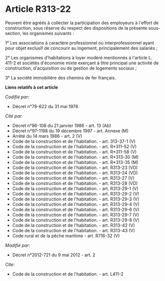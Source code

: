 # Article R313-22

Peuvent être agréés à collecter la participation des employeurs à l'effort de construction, sous réserve du respect des
dispositions de la présente sous-section, les organismes suivants : 

1° Les associations à caractère professionnel ou interprofessionnel ayant pour objet exclusif de concourir au logement,
principalement des salariés ; 

2° Les organismes d'habitations à loyer modéré mentionnés à l'article L. 411-2 et sociétés d'économie mixte exerçant à titre
principal une activité de construction, d'acquisition ou de gestion de logements sociaux ; 

3° La société immobilière des chemins de fer français.

**Liens relatifs à cet article**

_Codifié par_:

  - Décret n°78-622 du 31 mai 1978

_Cité par_:

  - Décret n°86-108 du 21 janvier 1986 - art. 13 (Ab)
  - Décret n°97-1198 du 19 décembre 1997 - art. Annexe (M)
  - Arrêté du 14 mars 1986 - art. 2 (V)
  - Code de la construction et de l'habitation. - art. 313-37-1 (V)
  - Code de la construction et de l'habitation. - art. R*311-52 (V)
  - Code de la construction et de l'habitation. - art. R*311-58 (V)
  - Code de la construction et de l'habitation. - art. R*313-30 (M)
  - Code de la construction et de l'habitation. - art. R*313-35 (M)
  - Code de la construction et de l'habitation. - art. R313-23 (VD)
  - Code de la construction et de l'habitation. - art. R313-24 (VD)
  - Code de la construction et de l'habitation. - art. R313-27 (V)
  - Code de la construction et de l'habitation. - art. R313-28 (VD)
  - Code de la construction et de l'habitation. - art. R313-29-1 (V)
  - Code de la construction et de l'habitation. - art. R313-29-2 (V)
  - Code de la construction et de l'habitation. - art. R313-29-3 (V)
  - Code de la construction et de l'habitation. - art. R313-29-4 (V)
  - Code de la construction et de l'habitation. - art. R313-29-6 (V)
  - Code de la construction et de l'habitation. - art. R313-29-7 (V)
  - Code de la construction et de l'habitation. - art. R313-29-8 (V)
  - Code de la construction et de l'habitation. - art. R313-42 (V)
  - Code de la construction et de l'habitation. - art. R313-43 (V)
  - Code rural et de la pêche maritime - art. R716-32 (V)

_Modifié par_:

  - Décret n°2012-721 du 9 mai 2012 - art. 2

_Cite_:

  - Code de la construction et de l'habitation. - art. L411-2
